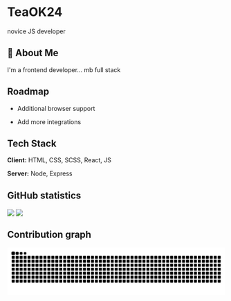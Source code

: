 # TeaOK24

novice JS developer


## 🚀 About Me
I'm a frontend developer...
                      mb full stack


## Roadmap

- Additional browser support

- Add more integrations


## Tech Stack

**Client:** HTML, CSS, SCSS, React, JS

**Server:** Node, Express 

## GitHub statistics

<a href="">
  <img align="center" src="https://github-readme-stats-jqie.vercel.app/api/top-langs/?username=TeaOK24&layout=compact&theme=tokyonight&langs_count=12" width="34%"/></a>
<a href="">
  <img align="center" src="https://github-readme-stats-jqie.vercel.app/api?username=TeaOK24&show_icons=true&theme=tokyonight&rank_icon=percentile&custom_title=Stats" width="65%"/>
</a>


## Contribution graph
<div style="text-align: center;">
  <picture>
    <source media="(prefers-color-scheme: dark)" srcset="https://raw.githubusercontent.com/TeaOK24/TeaOK24/refs/heads/output/github-contribution-grid-snake-dark.svg" />
    <source media="(prefers-color-scheme: light)" srcset="https://raw.githubusercontent.com/TeaOK24/TeaOK24/refs/heads/output/github-contribution-grid-snake.svg" />
    <img alt="github-snake" src="https://raw.githubusercontent.com/TeaOK24/TeaOK24/refs/heads/output/github-contribution-grid-snake.svg" />
  </picture>
</div>
